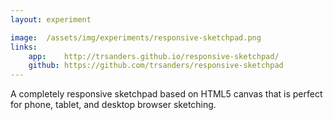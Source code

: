 ```yaml
---
layout: experiment

image:  /assets/img/experiments/responsive-sketchpad.png
links:
    app:    http://trsanders.github.io/responsive-sketchpad/
    github: https://github.com/trsanders/responsive-sketchpad
---
```


A completely responsive sketchpad based on HTML5 canvas that is perfect for phone, tablet, and
desktop browser sketching.
